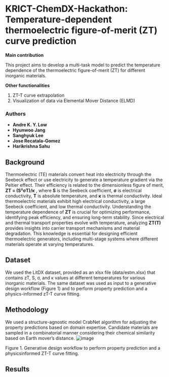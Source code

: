 # KRICT-ChemDX-Hackathon: Temperature-dependent thermoelectric figure-of-merit (ZT) curve prediction

**Main contribution**

This project aims to develop a multi-task model to predict the temperature dependence of the thermoelectric figure-of-merit (ZT) for different inorganic materials.

**Other functionalities**
1. ZT-T curve extrapolation
2. Visualization of data via Elemental Mover Distance (ELMD)

### Authors
- **Andre K. Y. Low**
- **Hyunwoo Jang**  
- **Sanghyuk Lee**
- **Jose Recatala-Gomez**  
- **Harikrishna Sahu**  

## Background
Thermoelectric (TE) materials convert heat into electricity through the Seebeck effect or use electricity to generate a temperature gradient via the Peltier effect. Their efficiency is related to the dimensionless figure of merit, **ZT = (S²σT)/κ** , where **S** is the Seebeck coefficient, **σ** is electrical conductivity, **T** is absolute temperature, and **κ** is thermal conductivity. Ideal thermoelectric materials exhibit high electrical conductivity, a large Seebeck coefficient, and low thermal conductivity. Understanding the temperature dependence of **ZT** is crucial for optimizing performance, identifying peak efficiency, and ensuring long-term stability. Since electrical and thermal transport properties evolve with temperature, analyzing **ZT(T)** provides insights into carrier transport mechanisms and material degradation. This knowledge is essential for designing efficient thermoelectric generators, including multi-stage systems where different materials operate at varying temperatures.

## Dataset
We used the LitDX dataset, provided as an xlsx file (data/estm.xlsx) that contains zT, S, σ, and κ values at different temperatures for various inorganic materials. The same dataset was used as input to a generative design workflow (Figure 1) and to perform property prediction and a
physics-informed zT-T curve fitting.
## Methodology
We used a structure-agnostic model CrabNet algorithm for adjusting the property predictions based on domain expertise. Candidate materials are sampled in a combinatorial manner considering their chemical similarity based on Earth mover’s distance.
![image](https://github.com/user-attachments/assets/c59f22bb-dc86-4686-997a-d3c7029bdae6)

Figure 1. Generative design workflow to perform property prediction and a physicsinformed ZT-T curve fitting.

## Results
